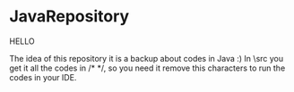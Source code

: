 # JavaRepository

  HELLO

The idea of this repository it is a backup about codes in Java :)
In \src you get it all the codes in /* */, so you need it remove this characters to run the codes in your IDE.
